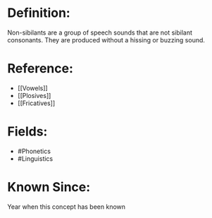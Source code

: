 

# Definition:
Non-sibilants are a group of speech sounds that are not sibilant consonants. They are produced without a hissing or buzzing sound.

# Reference:
- [[Vowels]]
- [[Plosives]]
- [[Fricatives]]

# Fields: 
- #Phonetics
- #Linguistics

# Known Since:
Year when this concept has been known

